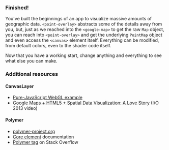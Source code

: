 ### Finished!

You've built the beginnings of an app to visualize massive amounts of geographic
data. `<point-overlay>` abstracts some of the details away from you, but, just
as we reached into the `<google-map>` to get the raw `Map` object, you can reach
into `<point-overlay>` and get the underlying `PointMap` object and even access
the `<canvas>` element itself. Everything can be modified, from default colors,
even to the shader code itself.

Now that you have a working start, change anything and everything to see what
else you can make.

### Additional resources

#### CanvasLayer

- [Pure-JavaScript WebGL example](https://github.com/brendankenny/CanvasLayer/blob/master/examples/hello_webgl.html)
- [Google Maps + HTML5 + Spatial Data Visualization: A Love Story](https://www.youtube.com/watch?v=aZJnI6hxr-c) (I/O 2013 video)

#### Polymer

- [polymer-project.org](http://www.polymer-project.org)
- [Core element](http://www.polymer-project.org/components/core-docs/index.html) documentation
- [Polymer tag](http://stackoverflow.com/questions/tagged/polymer) on Stack Overflow
